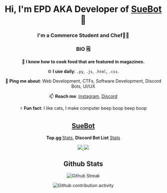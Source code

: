 <p align="center">
  
  <h1 align="center">Hi, I'm EPD AKA Developer of <a href="https://top.gg/bot/923088710604554290/" target="_blank">SueBot</a> 👋</h1>
  <h3 align="center">I'm a Commerce Student and Chef👨‍🍳</h3>



<div align="center">
  <h3>BIO 🗒️</h3>
  <p>🍜 <strong>I know how to cook food that are featured in magazines.</strong></p>
  <p>⚙️ <strong>I use daily</strong>: <code>.py</code>, <code>.js</code>, <code>.html</code>, <code>.css</code>.</p>
  <p>💬 <strong>Ping me about</strong>: Web Development, CTFs, Software Development, Discord Bots, UI/UX</p>
  <p>📫 <strong>Reach me</strong>: <a href="https://instagram.com/the__khatra" target="_blank">Instagram</a>, <a href="https://discord.com/users/839930849701003335" target="_blank">Discord</a>
  <p>⚡️ <strong>Fun fact</strong>: I like cats, I make computer beep boop beep boop</p>
</div>

  <h2 align="center"><u>SueBot</u></h2>
  <p align="center"><strong>Top.gg </strong><a href="https://top.gg/bot/923088710604554290/">Stats</a>, <strong>Discord Bot List</strong> <a href="https://discord.ly/suebot" target="_blank"> Stats </a></p>
  <p align="center">
  <a href="https://top.gg/bot/923088710604554290" target="_blank">
    <img src="https://top.gg/api/widget/923088710604554290.svg">
  </a>
  <a href="https://discordbotlist.com/bots/923088710604554290" target="_blank">
    <img src="https://discordbotlist.com/api/v1/bots/923088710604554290/widget">
  </a>
  </p>
  
  
<h2 align="center">Github Stats</h2>
<p align="center">
  <img src="https://github-readme-streak-stats.herokuapp.com?user=Dot-roasting&theme=tokyonight_duo&hide_border=false&date_format=j%20M%5B%20Y%5D" alt="Github Streak">
</p>

<p align="center">
  <img src="https://activity-graph.herokuapp.com/graph?username=Dot-roasting&theme=react-dark" alt="Github contribution activity">
</p>
